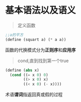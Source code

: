 # 基本语法以及语义
>定义函数
``` scheme
;;a的平方
(define (squart a) (* a a))
```
函数的代换模式分为**正则序**和**应用序**
>cond,直到找到第一个true
```scheme
(define (abs x)
  (cond ((= x 0) 0)
        ((> x 0) x)
        ((< x 0) (- x))))
```
术语**谓词**指返回真或假的过程
